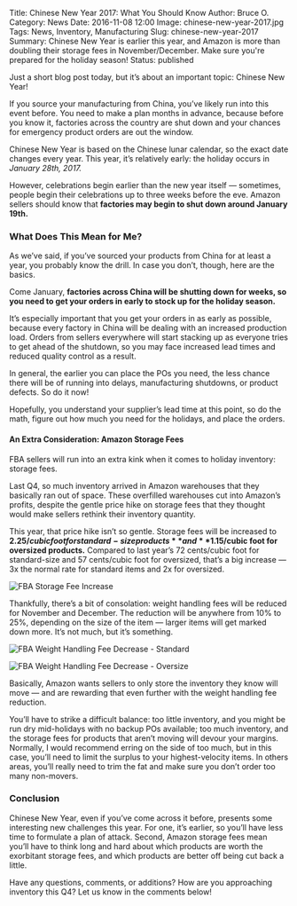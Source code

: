 Title: Chinese New Year 2017: What You Should Know
Author: Bruce O.
Category: News
Date: 2016-11-08 12:00
Image: chinese-new-year-2017.jpg
Tags: News, Inventory, Manufacturing
Slug: chinese-new-year-2017
Summary: Chinese New Year is earlier this year, and Amazon is more than doubling their storage fees in November/December. Make sure you're prepared for the holiday season!
Status: published

Just a short blog post today, but it’s about an important topic: Chinese New Year!

If you source your manufacturing from China, you’ve likely run into this event before. You need to make a plan months in advance, because before you know it, factories across the country are shut down and your chances for emergency product orders are out the window.

Chinese New Year is based on the Chinese lunar calendar, so the exact date changes every year. This year, it’s relatively early: the holiday occurs in *January 28th, 2017.*

However, celebrations begin earlier than the new year itself — sometimes, people begin their celebrations up to three weeks before the eve. Amazon sellers should know that **factories may begin to shut down around January 19th.**

### What Does This Mean for Me?

As we’ve said, if you’ve sourced your products from China for at least a year, you probably know the drill. In case you don’t, though, here are the basics.

Come January, **factories across China will be shutting down for weeks, so you need to get your orders in early to stock up for the holiday season.**

It’s especially important that you get your orders in as early as possible, because every factory in China will be dealing with an increased production load. Orders from sellers everywhere will start stacking up as everyone tries to get ahead of the shutdown, so you may face increased lead times and reduced quality control as a result.

In general, the earlier you can place the POs you need, the less chance there will be of running into delays, manufacturing shutdowns, or product defects. So do it now!

Hopefully, you understand your supplier’s lead time at this point, so do the math, figure out how much you need for the holidays, and place the orders.

#### An Extra Consideration: Amazon Storage Fees

FBA sellers will run into an extra kink when it comes to holiday inventory: storage fees.

Last Q4, so much inventory arrived in Amazon warehouses that they basically ran out of space. These overfilled warehouses cut into Amazon’s profits, despite the gentle price hike on storage fees that they thought would make sellers rethink their inventory quantity.

This year, that price hike isn’t so gentle. Storage fees will be increased to **$2.25/cubic foot for standard-size products** and **$1.15/cubic foot for oversized products.** Compared to last year’s 72 cents/cubic foot for standard-size and 57 cents/cubic foot for oversized, that’s a big increase — 3x the normal rate for standard items and 2x for oversized.

![FBA Storage Fee Increase](/images/blog/2016/11/storage-fee-increase.png)

Thankfully, there’s a bit of consolation: weight handling fees will be reduced for November and December. The reduction will be anywhere from 10% to 25%, depending on the size of the item — larger items will get marked down more. It’s not much, but it’s something.

![FBA Weight Handling Fee Decrease - Standard](/images/blog/2016/11/weight-handling-decrease-standard.png)

![FBA Weight Handling Fee Decrease - Oversize](/images/blog/2016/11/weight-handling-decrease-oversize.png)

Basically, Amazon wants sellers to only store the inventory they know will move — and are rewarding that even further with the weight handling fee reduction. 

You’ll have to strike a difficult balance: too little inventory, and you might be run dry mid-holidays with no backup POs available; too much inventory, and the storage fees for products that aren’t moving will devour your margins. Normally, I would recommend erring on the side of too much, but in this case, you’ll need to limit the surplus to your highest-velocity items. In others areas, you’ll really need to trim the fat and make sure you don’t order too many non-movers.

### Conclusion

Chinese New Year, even if you’ve come across it before, presents some interesting new challenges this year. For one, it’s earlier, so you’ll have less time to formulate a plan of attack. Second, Amazon storage fees mean you’ll have to think long and hard about which products are worth the exorbitant storage fees, and which products are better off being cut back a little.

Have any questions, comments, or additions? How are you approaching inventory this Q4? Let us know in the comments below!